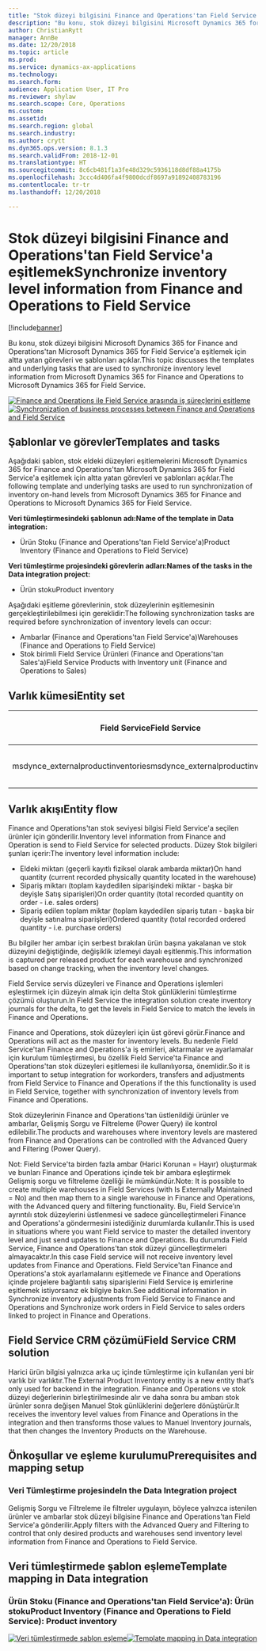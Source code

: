 ```yaml
---
title: "Stok düzeyi bilgisini Finance and Operations'tan Field Service'a eşitlemek"
description: "Bu konu, stok düzeyi bilgisini Microsoft Dynamics 365 for Finance and Operations'tan Microsoft Dynamics 365 for Field Service'a eşitlemek için altta yatan görevleri ve şablonları açıklar."
author: ChristianRytt
manager: AnnBe
ms.date: 12/20/2018
ms.topic: article
ms.prod: 
ms.service: dynamics-ax-applications
ms.technology: 
ms.search.form: 
audience: Application User, IT Pro
ms.reviewer: shylaw
ms.search.scope: Core, Operations
ms.custom: 
ms.assetid: 
ms.search.region: global
ms.search.industry: 
ms.author: crytt
ms.dyn365.ops.version: 8.1.3
ms.search.validFrom: 2018-12-01
ms.translationtype: HT
ms.sourcegitcommit: 8c6cb481f1a3fe48d329c5936118d8df88a4175b
ms.openlocfilehash: 3ccc4d406fa4f9800dcdf8697a91892408783196
ms.contentlocale: tr-tr
ms.lasthandoff: 12/20/2018

---
```


# <a name="synchronize-inventory-level-information-from-finance-and-operations-to-field-service"></a><span data-ttu-id="bd5cd-103">Stok düzeyi bilgisini Finance and Operations'tan Field Service'a eşitlemek</span><span class="sxs-lookup"><span data-stu-id="bd5cd-103">Synchronize inventory level information from Finance and Operations to Field Service</span></span> 

[!include[banner](../includes/banner.md)]

<span data-ttu-id="bd5cd-104">Bu konu, stok düzeyi bilgisini Microsoft Dynamics 365 for Finance and Operations'tan Microsoft Dynamics 365 for Field Service'a eşitlemek için altta yatan görevleri ve şablonları açıklar.</span><span class="sxs-lookup"><span data-stu-id="bd5cd-104">This topic discusses the templates and underlying tasks that are used to synchronize inventory level information from Microsoft Dynamics 365 for Finance and Operations to Microsoft Dynamics 365 for Field Service.</span></span>

<span data-ttu-id="bd5cd-105">[![Finance and Operations ile Field Service arasında iş süreçlerini eşitleme](./media/FSOnHandOW.png)](./media/FSOnHandOW.png)</span><span class="sxs-lookup"><span data-stu-id="bd5cd-105">[![Synchronization of business processes between Finance and Operations and Field Service](./media/FSOnHandOW.png)](./media/FSOnHandOW.png)</span></span>

## <a name="templates-and-tasks"></a><span data-ttu-id="bd5cd-106">Şablonlar ve görevler</span><span class="sxs-lookup"><span data-stu-id="bd5cd-106">Templates and tasks</span></span>
<span data-ttu-id="bd5cd-107">Aşağıdaki şablon, stok eldeki düzeyleri eşitlemelerini Microsoft Dynamics 365 for Finance and Operations'tan Microsoft Dynamics 365 for Field Service'a eşitlemek için altta yatan görevleri ve şablonları açıklar.</span><span class="sxs-lookup"><span data-stu-id="bd5cd-107">The following template and underlying tasks are used to run synchronization of inventory on-hand levels from Microsoft Dynamics 365 for Finance and Operations to Microsoft Dynamics 365 for Field Service.</span></span>

<span data-ttu-id="bd5cd-108">**Veri tümleştirmesindeki şablonun adı:**</span><span class="sxs-lookup"><span data-stu-id="bd5cd-108">**Name of the template in Data integration:**</span></span>
- <span data-ttu-id="bd5cd-109">Ürün Stoku (Finance and Operations'tan Field Service'a)</span><span class="sxs-lookup"><span data-stu-id="bd5cd-109">Product Inventory (Finance and Operations to Field Service)</span></span>
  
<span data-ttu-id="bd5cd-110">**Veri tümleştirme projesindeki görevlerin adları:**</span><span class="sxs-lookup"><span data-stu-id="bd5cd-110">**Names of the tasks in the Data integration project:**</span></span>
- <span data-ttu-id="bd5cd-111">Ürün stoku</span><span class="sxs-lookup"><span data-stu-id="bd5cd-111">Product inventory</span></span>

<span data-ttu-id="bd5cd-112">Aşağıdaki eşitleme görevlerinin, stok düzeylerinin eşitlemesinin gerçekleştirilebilmesi için gereklidir:</span><span class="sxs-lookup"><span data-stu-id="bd5cd-112">The following synchronization tasks are required before synchronization of inventory levels can occur:</span></span>
- <span data-ttu-id="bd5cd-113">Ambarlar (Finance and Operations'tan Field Service'a)</span><span class="sxs-lookup"><span data-stu-id="bd5cd-113">Warehouses (Finance and Operations to Field Service)</span></span> 
- <span data-ttu-id="bd5cd-114">Stok birimli Field Service Ürünleri (Finance and Operations'tan Sales'a)</span><span class="sxs-lookup"><span data-stu-id="bd5cd-114">Field Service Products with Inventory unit (Finance and Operations to Sales)</span></span> 

## <a name="entity-set"></a><span data-ttu-id="bd5cd-115">Varlık kümesi</span><span class="sxs-lookup"><span data-stu-id="bd5cd-115">Entity set</span></span>

| <span data-ttu-id="bd5cd-116">Field Service</span><span class="sxs-lookup"><span data-stu-id="bd5cd-116">Field Service</span></span>                      | <span data-ttu-id="bd5cd-117">Finance and Operations</span><span class="sxs-lookup"><span data-stu-id="bd5cd-117">Finance and Operations</span></span>                 |
|------------------------------------|----------------------------------------|
| <span data-ttu-id="bd5cd-118">msdynce_externalproductinventories</span><span class="sxs-lookup"><span data-stu-id="bd5cd-118">msdynce_externalproductinventories</span></span> | <span data-ttu-id="bd5cd-119">CDS ambara göre eldeki stok</span><span class="sxs-lookup"><span data-stu-id="bd5cd-119">CDS inventory on-hand by warehouse</span></span>     |

## <a name="entity-flow"></a><span data-ttu-id="bd5cd-120">Varlık akışı</span><span class="sxs-lookup"><span data-stu-id="bd5cd-120">Entity flow</span></span>
<span data-ttu-id="bd5cd-121">Finance and Operations'tan stok seviyesi bilgisi Field Service'a seçilen ürünler için gönderilir.</span><span class="sxs-lookup"><span data-stu-id="bd5cd-121">Inventory level information from Finance and Operation is send to Field Service for selected products.</span></span> <span data-ttu-id="bd5cd-122">Düzey Stok bilgileri şunları içerir:</span><span class="sxs-lookup"><span data-stu-id="bd5cd-122">The inventory level information include:</span></span> 
- <span data-ttu-id="bd5cd-123">Eldeki miktarı (geçerli kayıtlı fiziksel olarak ambarda miktar)</span><span class="sxs-lookup"><span data-stu-id="bd5cd-123">On hand quantity (current recorded physically quantity located in the warehouse)</span></span>
- <span data-ttu-id="bd5cd-124">Sipariş miktarı (toplam kaydedilen siparişindeki miktar - başka bir deyişle Satış siparişleri)</span><span class="sxs-lookup"><span data-stu-id="bd5cd-124">On order quantity (total recorded quantity on order - i.e. sales orders)</span></span>
- <span data-ttu-id="bd5cd-125">Sipariş edilen toplam miktar (toplam kaydedilen sipariş tutarı - başka bir deyişle satınalma siparişleri)</span><span class="sxs-lookup"><span data-stu-id="bd5cd-125">Ordered quantity (total recorded ordered quantity - i.e. purchase orders)</span></span>

<span data-ttu-id="bd5cd-126">Bu bilgiler her ambar için serbest bırakılan ürün başına yakalanan ve stok düzeyini değiştiğinde, değişiklik izlemeyi dayalı eşitlenmiş.</span><span class="sxs-lookup"><span data-stu-id="bd5cd-126">This information is captured per released product for each warehouse and synchronized based on change tracking, when the inventory level changes.</span></span>

<span data-ttu-id="bd5cd-127">Field Service servis düzeyleri ve Finance and Operations işlemleri eşleştirmek için düzeyin almak için delta Stok günlüklerini tümleştirme çözümü oluşturun.</span><span class="sxs-lookup"><span data-stu-id="bd5cd-127">In Field Service the integration solution create inventory journals for the delta, to get the levels in Field Service to match the levels in Finance and Operations.</span></span>

<span data-ttu-id="bd5cd-128">Finance and Operations, stok düzeyleri için üst görevi görür.</span><span class="sxs-lookup"><span data-stu-id="bd5cd-128">Finance and Operations will act as the master for inventory levels.</span></span> <span data-ttu-id="bd5cd-129">Bu nedenle Field Service'tan Finance and Operations'a iş emirleri, aktarmalar ve ayarlamalar için kurulum tümleştirmesi, bu özellik Field Service'ta Finance and Operations'tan stok düzeyleri eşitlemesi ile kullanılıyorsa, önemlidir.</span><span class="sxs-lookup"><span data-stu-id="bd5cd-129">So it is important to setup integration for workorders, transfers and adjustments from Field Service to Finance and Operations if the this functionality is used in Field Service, together with synchronization of inventory levels from Finance and Operations.</span></span>

<span data-ttu-id="bd5cd-130">Stok düzeylerinin Finance and Operations'tan üstlenildiği ürünler ve ambarlar, Gelişmiş Sorgu ve Filtreleme (Power Query) ile kontrol edilebilir.</span><span class="sxs-lookup"><span data-stu-id="bd5cd-130">The products and warehouses where inventory levels are mastered from Finance and Operations can be controlled with the Advanced Query and Filtering (Power Query).</span></span>

<span data-ttu-id="bd5cd-131">Not: Field Service'ta birden fazla ambar (Harici Korunan = Hayır) oluşturmak ve bunları Finance and Operations içinde tek bir ambara eşleştirmek Gelişmiş sorgu ve filtreleme özelliği ile mümkündür.</span><span class="sxs-lookup"><span data-stu-id="bd5cd-131">Note: It is possible to create multiple warehouses in Field Services (with Is Externally Maintained = No) and then map them to a single warehouse in Finance and Operations, with the Advanced query and filtering functionality.</span></span> <span data-ttu-id="bd5cd-132">Bu, Field Service'ın ayrıntılı stok düzeylerini üstlenmesi ve sadece güncelleştirmeleri Finance and Operations'a göndermesini istediğiniz durumlarda kullanılır.</span><span class="sxs-lookup"><span data-stu-id="bd5cd-132">This is used in situations where you want Field service to master the detailed inventory level and just send updates to Finance and Operations.</span></span> <span data-ttu-id="bd5cd-133">Bu durumda Field Service, Finance and Operations'tan stok düzeyi güncelleştirmeleri almayacaktır.</span><span class="sxs-lookup"><span data-stu-id="bd5cd-133">In this case Field service will not receive inventory level updates from Finance and Operations.</span></span> <span data-ttu-id="bd5cd-134">Field Service'tan Finance and Operations'a stok ayarlamalarını eşitlemede ve Finance and Operations içinde projelere bağlantılı satış siparişlerini Field Service iş emirlerine eşitlemek istiyorsanız ek bilgiye bakın.</span><span class="sxs-lookup"><span data-stu-id="bd5cd-134">See additional information in Synchronize inventory adjustments from Field Service to Finance and Operations and Synchronize work orders in Field Service to sales orders linked to project in Finance and Operations.</span></span>

## <a name="field-service-crm-solution"></a><span data-ttu-id="bd5cd-135">Field Service CRM çözümü</span><span class="sxs-lookup"><span data-stu-id="bd5cd-135">Field Service CRM solution</span></span>
<span data-ttu-id="bd5cd-136">Harici ürün bilgisi yalnızca arka uç içinde tümleştirme için kullanılan yeni bir varlık bir varlıktır.</span><span class="sxs-lookup"><span data-stu-id="bd5cd-136">The External Product Inventory entity is a new entity that’s only used for backend in the integration.</span></span> <span data-ttu-id="bd5cd-137">Finance and Operations ve stok düzeyi değerlerinin birleştirilmesinde alır ve daha sonra bu ambarı stok ürünler sonra değişen Manuel Stok günlüklerini değerlere dönüştürür.</span><span class="sxs-lookup"><span data-stu-id="bd5cd-137">It receives the inventory level values from Finance and Operations in the integration and then transforms those values to Manuel Inventory journals, that then changes the Inventory Products on the Warehouse.</span></span> 

## <a name="prerequisites-and-mapping-setup"></a><span data-ttu-id="bd5cd-138">Önkoşullar ve eşleme kurulumu</span><span class="sxs-lookup"><span data-stu-id="bd5cd-138">Prerequisites and mapping setup</span></span>

### <a name="in-the-data-integration-project"></a><span data-ttu-id="bd5cd-139">Veri Tümleştirme projesinde</span><span class="sxs-lookup"><span data-stu-id="bd5cd-139">In the Data Integration project</span></span>
<span data-ttu-id="bd5cd-140">Gelişmiş Sorgu ve Filtreleme ile filtreler uygulayın, böylece yalnızca istenilen ürünler ve ambarlar stok düzeyi bilgisine Finance and Operations'tan Field Service'a gönderilir.</span><span class="sxs-lookup"><span data-stu-id="bd5cd-140">Apply filters with the Advanced  Query and Filtering to control that only desired products and warehouses send inventory level information from Finance and Operations to Field Service.</span></span>

## <a name="template-mapping-in-data-integration"></a><span data-ttu-id="bd5cd-141">Veri tümleştirmede şablon eşleme</span><span class="sxs-lookup"><span data-stu-id="bd5cd-141">Template mapping in Data integration</span></span>

### <a name="product-inventory-finance-and-operations-to-field-service-product-inventory"></a><span data-ttu-id="bd5cd-142">Ürün Stoku (Finance and Operations'tan Field Service'a): Ürün stoku</span><span class="sxs-lookup"><span data-stu-id="bd5cd-142">Product Inventory (Finance and Operations to Field Service): Product inventory</span></span>

<span data-ttu-id="bd5cd-143">[![Veri tümleştirmede şablon eşleme](./media/FSinventoryLevel1.png)](./media/FSinventoryLevel1.png)</span><span class="sxs-lookup"><span data-stu-id="bd5cd-143">[![Template mapping in Data integration](./media/FSinventoryLevel1.png)](./media/FSinventoryLevel1.png)</span></span>

